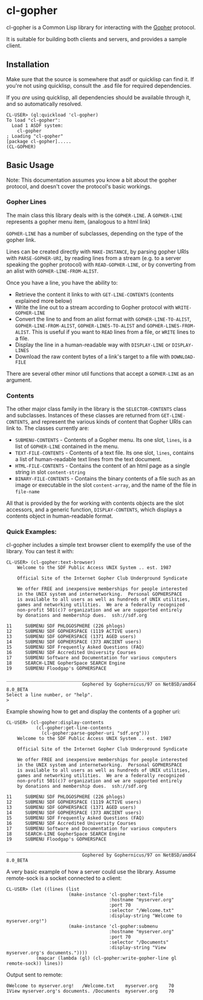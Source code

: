 # cl-gopher

cl-gopher is a Common Lisp library for interacting with the
[Gopher](https://en.wikipedia.org/wiki/Gopher_(protocol)) protocol.

It is suitable for building both clients and servers, and provides a sample client.

## Installation

Make sure that the source is somewhere that asdf or quicklisp can find it.
If you're not using quicklisp, consult the .asd file for required dependencies.

If you *are* using quicklisp, all dependencies should be available through it,
and so automatically resolved.

```
CL-USER> (ql:quickload 'cl-gopher)
To load "cl-gopher":
  Load 1 ASDF system:
    cl-gopher
; Loading "cl-gopher"
[package cl-gopher].....
(CL-GOPHER)
```

## Basic Usage

Note: This documentation assumes you know a bit about the gopher protocol, and doesn't cover
the protocol's basic workings.

### Gopher Lines
The main class this library deals with is the `GOPHER-LINE`.
A `GOPHER-LINE` represents a gopher menu item, (analogous to a html link)

`GOPHER-LINE` has a number of subclasses, depending on the type of the gopher link.

Lines can be created directly with `MAKE-INSTANCE`, by parsing gopher URIs
with `PARSE-GOPHER-URI`, by reading lines from a stream
(e.g. to a server speaking the gopher protocol) with `READ-GOPHER-LINE`,
or by converting from an alist with `GOPHER-LINE-FROM-ALIST`.

Once you have a line, you have the ability to:
* Retrieve the content it links to with `GET-LINE-CONTENTS` (contents explained more below)
* Write the line out to a stream according to Gopher protocol with `WRITE-GOPHER-LINE`
* Convert the line to and from an alist format with `GOPHER-LINE-TO-ALIST`,
`GOPHER-LINE-FROM-ALIST`, `GOPHER-LINES-TO-ALIST` and `GOPHER-LINES-FROM-ALIST`.
This is useful if you want to `READ` lines from a file, or `WRITE` lines to a file.
* Display the line in a human-readable way with `DISPLAY-LINE` or `DISPLAY-LINES`
* Download the raw content bytes of a link's target to a file with `DOWNLOAD-FILE`

There are several other minor util functions that accept a `GOPHER-LINE` as an argument.

### Contents
The other major class family in the library is the `SELECTOR-CONTENTS` class and subclasses.
Instances of these classes are returned from `GET-LINE-CONTENTS`, and represent the various
kinds of content that Gopher URIs can link to.
The classes currently are:
* `SUBMENU-CONTENTS` - Contents of a Gopher menu. Its one slot, `lines`, is a list of
`GOPHER-LINE` contained in the menu.
* `TEXT-FILE-CONTENTS` - Contents of a text file. Its one slot, `lines`, contains a list
of human-readable text lines from the text document.
* `HTML-FILE-CONTENTS` - Contains the content of an html page as a single string in slot
`content-string`
* `BINARY-FILE-CONTENTS` - Contains the binary contents of a file such as an image or
executable in the slot `content-array`, and the name of the file in `file-name`

All that is provided by the for working with contents objects are the slot accessors, and
a generic function, `DISPLAY-CONTENTS`, which displays a contents object in human-readable
format.

### Quick Examples:

cl-gopher includes a simple text browser client to exemplify the use of the library. You can test it with:
```
CL-USER> (cl-gopher:text-browser)
    Welcome to the SDF Public Access UNIX System .. est. 1987

    Official Site of the Internet Gopher Club Underground Syndicate

    We offer FREE and inexpensive memberships for people interested
    in the UNIX system and internetworking.  Personal GOPHERSPACE
    is available to all users as well as hundreds of UNIX utilities,
    games and networking utilities.  We are a federally recognized
    non-profit 501(c)7 organization and we are supported entirely
    by donations and membership dues.  ssh://sdf.org

11     SUBMENU SDF PHLOGOSPHERE (226 phlogs)
12     SUBMENU SDF GOPHERSPACE (1119 ACTIVE users)
13     SUBMENU SDF GOPHERSPACE (1371 AGED users)
14     SUBMENU SDF GOPHERSPACE (373 ANCIENT users)
15     SUBMENU SDF Frequently Asked Questions (FAQ)
16     SUBMENU SDF Accredited University Courses
17     SUBMENU Software and Documentation for various computers
18     SEARCH-LINE GopherSpace SEARCH Engine
19     SUBMENU Floodgap's GOPHERSPACE
    ____________________________________________________________________________
                            Gophered by Gophernicus/97 on NetBSD/amd64 8.0_BETA
Select a line number, or "help".
>
```

Example showing how to get and display the contents of a gopher uri:
```
CL-USER> (cl-gopher:display-contents
           (cl-gopher:get-line-contents
             (cl-gopher:parse-gopher-uri "sdf.org")))
    Welcome to the SDF Public Access UNIX System .. est. 1987

    Official Site of the Internet Gopher Club Underground Syndicate

    We offer FREE and inexpensive memberships for people interested
    in the UNIX system and internetworking.  Personal GOPHERSPACE
    is available to all users as well as hundreds of UNIX utilities,
    games and networking utilities.  We are a federally recognized
    non-profit 501(c)7 organization and we are supported entirely
    by donations and membership dues.  ssh://sdf.org

11     SUBMENU SDF PHLOGOSPHERE (226 phlogs)
12     SUBMENU SDF GOPHERSPACE (1119 ACTIVE users)
13     SUBMENU SDF GOPHERSPACE (1371 AGED users)
14     SUBMENU SDF GOPHERSPACE (373 ANCIENT users)
15     SUBMENU SDF Frequently Asked Questions (FAQ)
16     SUBMENU SDF Accredited University Courses
17     SUBMENU Software and Documentation for various computers
18     SEARCH-LINE GopherSpace SEARCH Engine
19     SUBMENU Floodgap's GOPHERSPACE
    ____________________________________________________________________________
                            Gophered by Gophernicus/97 on NetBSD/amd64 8.0_BETA

```

A very basic example of how a server could use the library. Assume remote-sock is a socket connected to a client:
```
CL-USER> (let ((lines (list
                       (make-instance 'cl-gopher:text-file
                                      :hostname "myserver.org"
                                      :port 70
                                      :selector "/Welcome.txt"
                                      :display-string "Welcome to myserver.org!")
                       (make-instance 'cl-gopher:submenu
                                      :hostname "myserver.org"
                                      :port 70
                                      :selector "/Documents"
                                      :display-string "View myserver.org's documents."))))
           (mapcar (lambda (gl) (cl-gopher:write-gopher-line gl remote-sock)) lines))
```
Output sent to remote:
```
0Welcome to myserver.org!	/Welcome.txt	myserver.org	70
1View myserver.org's documents.	/Documents	myserver.org	70

```
